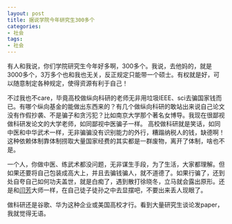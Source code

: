```yaml
---
layout: post
title: 据说学院今年研究生300多个
categories:
- 社会
tags:
- 社会
---
```

<!--more-->

有人和我说，你们学院研究生今年好多啊，300多个。我说，去他妈的，就是3000多个，3万多个也和我也无关，反正规定只能带一个硕士。有权就是好，可以随意制定各种规定，使得资源有利于自己！

不过我也不care，毕竟高校做纵向科研的老师无非用垃圾IEEE、sci去骗国家钱而已。有哪个纵向基金的能做出东西来的？有几个做纵向科研的敢站出来说自己论文没有作假抄袭、不是骗子和贪污犯？比如南京大学那个著名女博导。我现在很鄙视做科研发论文的大学老师，如同鄙视中医骗子一样。 高校做科研就是笑话，如同中医和中华武术一样，无非骗骗没有识别能力的外行，糟蹋纳税人的钱，缺德啊！这种依赖体制靠体制捞取大量国家经费的其实都是一群废物，离开了体制，啥也不是。

一个人，你做中医、练武术都没问题，无非谋生手段，为了生活，大家都理解。但如果还要将自己包装成高大上，并且去骗钱骗人，就不道德了。如果行骗了，还到处自夸自己如何功夫盖世，就是白痴了，遇到散打徐晓冬，立马就会露出原形。还是和[闫芳](https://baike.baidu.com/item/%E9%97%AB%E8%8A%B3/332163)大师一样，在自己徒子徒孙之中去显摆吧，不要出来丢人现眼了。

做科研还是谷歌、华为这种企业或美国高校才行。看到大量研究生谈论发paper，我就觉得无语。
